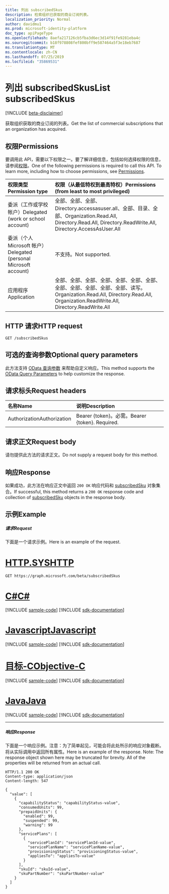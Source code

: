 ```yaml
---
title: 列出 subscribedSkus
description: 检索组织已获取的商业订阅列表。
localization_priority: Normal
author: davidmu1
ms.prod: microsoft-identity-platform
doc_type: apiPageType
ms.openlocfilehash: 8aefa217126cb5fba3d6ec3d14f91fe9281eba4c
ms.sourcegitcommit: b18f978808fef800bff9e587464a5f3e18eb7687
ms.translationtype: MT
ms.contentlocale: zh-CN
ms.lasthandoff: 07/25/2019
ms.locfileid: "35869531"
---
```

# <a name="list-subscribedskus"></a><span data-ttu-id="25c79-103">列出 subscribedSkus</span><span class="sxs-lookup"><span data-stu-id="25c79-103">List subscribedSkus</span></span>

[!INCLUDE [beta-disclaimer](../../includes/beta-disclaimer.md)]

<span data-ttu-id="25c79-104">获取组织获取的商业订阅的列表。</span><span class="sxs-lookup"><span data-stu-id="25c79-104">Get the list of commercial subscriptions that an organization has acquired.</span></span>

## <a name="permissions"></a><span data-ttu-id="25c79-105">权限</span><span class="sxs-lookup"><span data-stu-id="25c79-105">Permissions</span></span>
<span data-ttu-id="25c79-p101">要调用此 API，需要以下权限之一。要了解详细信息，包括如何选择权限的信息，请参阅[权限](/graph/permissions-reference)。</span><span class="sxs-lookup"><span data-stu-id="25c79-p101">One of the following permissions is required to call this API. To learn more, including how to choose permissions, see [Permissions](/graph/permissions-reference).</span></span>


|<span data-ttu-id="25c79-108">权限类型</span><span class="sxs-lookup"><span data-stu-id="25c79-108">Permission type</span></span>      | <span data-ttu-id="25c79-109">权限（从最低特权到最高特权）</span><span class="sxs-lookup"><span data-stu-id="25c79-109">Permissions (from least to most privileged)</span></span>              |
|:--------------------|:---------------------------------------------------------|
|<span data-ttu-id="25c79-110">委派（工作或学校帐户）</span><span class="sxs-lookup"><span data-stu-id="25c79-110">Delegated (work or school account)</span></span> | <span data-ttu-id="25c79-111">全部、全部、全部、Directory.accessasuser.all、全部、目录、全部、</span><span class="sxs-lookup"><span data-stu-id="25c79-111">Organization.Read.All, Directory.Read.All, Directory.ReadWrite.All, Directory.AccessAsUser.All</span></span>    |
|<span data-ttu-id="25c79-112">委派（个人 Microsoft 帐户）</span><span class="sxs-lookup"><span data-stu-id="25c79-112">Delegated (personal Microsoft account)</span></span> | <span data-ttu-id="25c79-113">不支持。</span><span class="sxs-lookup"><span data-stu-id="25c79-113">Not supported.</span></span>    |
|<span data-ttu-id="25c79-114">应用程序</span><span class="sxs-lookup"><span data-stu-id="25c79-114">Application</span></span> | <span data-ttu-id="25c79-115">全部、全部、全部、全部、全部、全部、全部、全部、全部、全部、全部、全部、读写。</span><span class="sxs-lookup"><span data-stu-id="25c79-115">Organization.Read.All, Directory.Read.All, Organization.ReadWrite.All, Directory.ReadWrite.All</span></span> |

## <a name="http-request"></a><span data-ttu-id="25c79-116">HTTP 请求</span><span class="sxs-lookup"><span data-stu-id="25c79-116">HTTP request</span></span>
<!-- { "blockType": "ignored" } -->
```http
GET /subscribedSkus
```
## <a name="optional-query-parameters"></a><span data-ttu-id="25c79-117">可选的查询参数</span><span class="sxs-lookup"><span data-stu-id="25c79-117">Optional query parameters</span></span>
<span data-ttu-id="25c79-118">此方法支持 [OData 查询参数](https://developer.microsoft.com/graph/docs/concepts/query_parameters) 来帮助自定义响应。</span><span class="sxs-lookup"><span data-stu-id="25c79-118">This method supports the [OData Query Parameters](https://developer.microsoft.com/graph/docs/concepts/query_parameters) to help customize the response.</span></span>
## <a name="request-headers"></a><span data-ttu-id="25c79-119">请求标头</span><span class="sxs-lookup"><span data-stu-id="25c79-119">Request headers</span></span>

| <span data-ttu-id="25c79-120">名称</span><span class="sxs-lookup"><span data-stu-id="25c79-120">Name</span></span>       | <span data-ttu-id="25c79-121">说明</span><span class="sxs-lookup"><span data-stu-id="25c79-121">Description</span></span>|
|:-----------|:----------|
| <span data-ttu-id="25c79-122">Authorization</span><span class="sxs-lookup"><span data-stu-id="25c79-122">Authorization</span></span>  | <span data-ttu-id="25c79-p102">Bearer {token}。必需。</span><span class="sxs-lookup"><span data-stu-id="25c79-p102">Bearer {token}. Required.</span></span> |

## <a name="request-body"></a><span data-ttu-id="25c79-125">请求正文</span><span class="sxs-lookup"><span data-stu-id="25c79-125">Request body</span></span>
<span data-ttu-id="25c79-126">请勿提供此方法的请求正文。</span><span class="sxs-lookup"><span data-stu-id="25c79-126">Do not supply a request body for this method.</span></span>

## <a name="response"></a><span data-ttu-id="25c79-127">响应</span><span class="sxs-lookup"><span data-stu-id="25c79-127">Response</span></span>

<span data-ttu-id="25c79-128">如果成功，此方法在响应正文中返回 `200 OK` 响应代码和 [subscribedSku](../resources/subscribedsku.md) 对象集合。</span><span class="sxs-lookup"><span data-stu-id="25c79-128">If successful, this method returns a `200 OK` response code and collection of [subscribedSku](../resources/subscribedsku.md) objects in the response body.</span></span>
## <a name="example"></a><span data-ttu-id="25c79-129">示例</span><span class="sxs-lookup"><span data-stu-id="25c79-129">Example</span></span>
##### <a name="request"></a><span data-ttu-id="25c79-130">请求</span><span class="sxs-lookup"><span data-stu-id="25c79-130">Request</span></span>
<span data-ttu-id="25c79-131">下面是一个请求示例。</span><span class="sxs-lookup"><span data-stu-id="25c79-131">Here is an example of the request.</span></span>

# <a name="httptabhttp"></a>[<span data-ttu-id="25c79-132">HTTP.SYS</span><span class="sxs-lookup"><span data-stu-id="25c79-132">HTTP</span></span>](#tab/http)
<!-- {
  "blockType": "request",
  "name": "get_subscribedskus"
}-->
```http
GET https://graph.microsoft.com/beta/subscribedSkus
```
# <a name="ctabcsharp"></a>[<span data-ttu-id="25c79-133">C#</span><span class="sxs-lookup"><span data-stu-id="25c79-133">C#</span></span>](#tab/csharp)
[!INCLUDE [sample-code](../includes/snippets/csharp/get-subscribedskus-csharp-snippets.md)]
[!INCLUDE [sdk-documentation](../includes/snippets/snippets-sdk-documentation-link.md)]

# <a name="javascripttabjavascript"></a>[<span data-ttu-id="25c79-134">Javascript</span><span class="sxs-lookup"><span data-stu-id="25c79-134">Javascript</span></span>](#tab/javascript)
[!INCLUDE [sample-code](../includes/snippets/javascript/get-subscribedskus-javascript-snippets.md)]
[!INCLUDE [sdk-documentation](../includes/snippets/snippets-sdk-documentation-link.md)]

# <a name="objective-ctabobjc"></a>[<span data-ttu-id="25c79-135">目标-C</span><span class="sxs-lookup"><span data-stu-id="25c79-135">Objective-C</span></span>](#tab/objc)
[!INCLUDE [sample-code](../includes/snippets/objc/get-subscribedskus-objc-snippets.md)]
[!INCLUDE [sdk-documentation](../includes/snippets/snippets-sdk-documentation-link.md)]

# <a name="javatabjava"></a>[<span data-ttu-id="25c79-136">Java</span><span class="sxs-lookup"><span data-stu-id="25c79-136">Java</span></span>](#tab/java)
[!INCLUDE [sample-code](../includes/snippets/java/get-subscribedskus-java-snippets.md)]
[!INCLUDE [sdk-documentation](../includes/snippets/snippets-sdk-documentation-link.md)]

---

##### <a name="response"></a><span data-ttu-id="25c79-137">响应</span><span class="sxs-lookup"><span data-stu-id="25c79-137">Response</span></span>
<span data-ttu-id="25c79-p103">下面是一个响应示例。注意：为了简单起见，可能会将此处所示的响应对象截断。将从实际调用中返回所有属性。</span><span class="sxs-lookup"><span data-stu-id="25c79-p103">Here is an example of the response. Note: The response object shown here may be truncated for brevity. All of the properties will be returned from an actual call.</span></span>
<!-- {
  "blockType": "response",
  "truncated": true,
  "@odata.type": "microsoft.graph.subscribedSku",
  "isCollection": true
} -->
```http
HTTP/1.1 200 OK
Content-type: application/json
Content-length: 547

{
  "value": [
    {
      "capabilityStatus": "capabilityStatus-value",
      "consumedUnits": 99,
      "prepaidUnits": {
        "enabled": 99,
        "suspended": 99,
        "warning": 99
      },
      "servicePlans": [
        {
          "servicePlanId": "servicePlanId-value",
          "servicePlanName": "servicePlanName-value",
          "provisioningStatus": "provisioningStatus-value",
          "appliesTo": "appliesTo-value"
        }
      ],
      "skuId": "skuId-value",
      "skuPartNumber": "skuPartNumber-value"
    }
  ]
}
```

<!-- uuid: 8fcb5dbc-d5aa-4681-8e31-b001d5168d79
2015-10-25 14:57:30 UTC -->
<!--
{
  "type": "#page.annotation",
  "description": "List subscribedSkus",
  "keywords": "",
  "section": "documentation",
  "tocPath": "",
  "suppressions": [
  ]
}
-->
